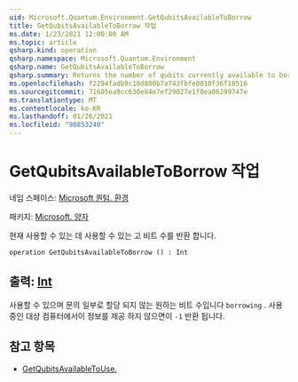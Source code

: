 ```yaml
---
uid: Microsoft.Quantum.Environment.GetQubitsAvailableToBorrow
title: GetQubitsAvailableToBorrow 작업
ms.date: 1/23/2021 12:00:00 AM
ms.topic: article
qsharp.kind: operation
qsharp.namespace: Microsoft.Quantum.Environment
qsharp.name: GetQubitsAvailableToBorrow
qsharp.summary: Returns the number of qubits currently available to borrow.
ms.openlocfilehash: f2294fadb9c10d800b7a743fbfe0810f36f18516
ms.sourcegitcommit: 71605ea9cc630e84e7ef29027e1f0ea06299747e
ms.translationtype: MT
ms.contentlocale: ko-KR
ms.lasthandoff: 01/26/2021
ms.locfileid: "98853240"
---
```

# <a name="getqubitsavailabletoborrow-operation"></a>GetQubitsAvailableToBorrow 작업

네임 스페이스: [Microsoft 퀀텀. 환경](xref:Microsoft.Quantum.Environment)

패키지: [Microsoft. 양자](https://nuget.org/packages/Microsoft.Quantum.QSharp.Core)


현재 사용할 수 있는 데 사용할 수 있는 고 비트 수를 반환 합니다.

```qsharp
operation GetQubitsAvailableToBorrow () : Int
```


## <a name="output--int"></a>출력: [Int](xref:microsoft.quantum.lang-ref.int)

사용할 수 있으며 문의 일부로 할당 되지 않는 원하는 비트 수입니다 `borrowing` .
사용 중인 대상 컴퓨터에서이 정보를 제공 하지 않으면이 `-1` 반환 됩니다.

## <a name="see-also"></a>참고 항목

- [GetQubitsAvailableToUse.](xref:Microsoft.Quantum.Environment.GetQubitsAvailableToUse)